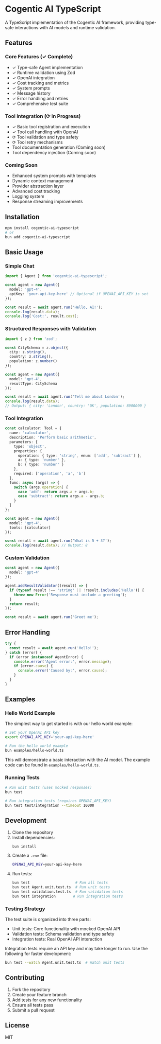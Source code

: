 # Cogentic AI TypeScript

A TypeScript implementation of the Cogentic AI framework, providing type-safe interactions with AI models and runtime validation.

## Features

### Core Features (✓ Complete)
- ✓ Type-safe Agent implementation
- ✓ Runtime validation using Zod
- ✓ OpenAI integration
- ✓ Cost tracking and metrics
- ✓ System prompts
- ✓ Message history
- ✓ Error handling and retries
- ✓ Comprehensive test suite

### Tool Integration (⟳ In Progress)
- ✓ Basic tool registration and execution
- ✓ Tool call handling with OpenAI
- ⟳ Tool validation and type safety
- ⟳ Tool retry mechanisms
- Tool documentation generation (Coming soon)
- Tool dependency injection (Coming soon)

### Coming Soon
- Enhanced system prompts with templates
- Dynamic context management
- Provider abstraction layer
- Advanced cost tracking
- Logging system
- Response streaming improvements

## Installation

```bash
npm install cogentic-ai-typescript
# or
bun add cogentic-ai-typescript
```

## Basic Usage

### Simple Chat

```typescript
import { Agent } from 'cogentic-ai-typescript';

const agent = new Agent({
  model: 'gpt-4',
  apiKey: 'your-api-key-here' // Optional if OPENAI_API_KEY is set
});

const result = await agent.run('Hello, AI!');
console.log(result.data);
console.log('Cost:', result.cost);
```

### Structured Responses with Validation

```typescript
import { z } from 'zod';

const CitySchema = z.object({
  city: z.string(),
  country: z.string(),
  population: z.number()
});

const agent = new Agent({
  model: 'gpt-4',
  resultType: CitySchema
});

const result = await agent.run('Tell me about London');
console.log(result.data);
// Output: { city: 'London', country: 'UK', population: 8900000 }
```

### Tool Integration

```typescript
const calculator: Tool = {
  name: 'calculator',
  description: 'Perform basic arithmetic',
  parameters: {
    type: 'object',
    properties: {
      operation: { type: 'string', enum: ['add', 'subtract'] },
      a: { type: 'number' },
      b: { type: 'number' }
    },
    required: ['operation', 'a', 'b']
  },
  func: async (args) => {
    switch (args.operation) {
      case 'add': return args.a + args.b;
      case 'subtract': return args.a - args.b;
    }
  }
};

const agent = new Agent({
  model: 'gpt-4',
  tools: [calculator]
});

const result = await agent.run('What is 5 + 3?');
console.log(result.data); // Output: 8
```

### Custom Validation

```typescript
const agent = new Agent({
  model: 'gpt-4'
});

agent.addResultValidator((result) => {
  if (typeof result !== 'string' || !result.includes('Hello')) {
    throw new Error('Response must include a greeting');
  }
  return result;
});

const result = await agent.run('Greet me');
```

## Error Handling

```typescript
try {
  const result = await agent.run('Hello!');
} catch (error) {
  if (error instanceof AgentError) {
    console.error('Agent error:', error.message);
    if (error.cause) {
      console.error('Caused by:', error.cause);
    }
  }
}
```

## Examples

### Hello World Example

The simplest way to get started is with our hello world example:

```bash
# Set your OpenAI API key
export OPENAI_API_KEY='your-api-key-here'

# Run the hello world example
bun examples/hello-world.ts
```

This will demonstrate a basic interaction with the AI model. The example code can be found in `examples/hello-world.ts`.

### Running Tests

```bash
# Run unit tests (uses mocked responses)
bun test

# Run integration tests (requires OPENAI_API_KEY)
bun test test/integration --timeout 10000
```

## Development

1. Clone the repository
2. Install dependencies:
   ```bash
   bun install
   ```
3. Create a `.env` file:
   ```bash
   OPENAI_API_KEY=your-api-key-here
   ```
4. Run tests:
   ```bash
   bun test                     # Run all tests
   bun test Agent.unit.test.ts  # Run unit tests
   bun test validation.test.ts  # Run validation tests
   bun test integration        # Run integration tests
   ```

### Testing Strategy

The test suite is organized into three parts:
- Unit tests: Core functionality with mocked OpenAI API
- Validation tests: Schema validation and type safety
- Integration tests: Real OpenAI API interaction

Integration tests require an API key and may take longer to run. Use the following for faster development:
```bash
bun test --watch Agent.unit.test.ts  # Watch unit tests
```

## Contributing

1. Fork the repository
2. Create your feature branch
3. Add tests for any new functionality
4. Ensure all tests pass
5. Submit a pull request

## License

MIT

